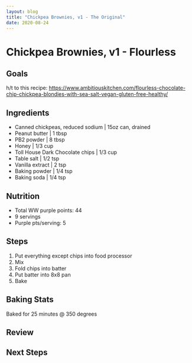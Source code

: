 ```yaml
---
layout: blog
title: "Chickpea Brownies, v1 - The Original"
date: 2020-08-24
---
```


# Chickpea Brownies, v1 - Flourless
## Goals
h/t to this recipe: https://www.ambitiouskitchen.com/flourless-chocolate-chip-chickpea-blondies-with-sea-salt-vegan-gluten-free-healthy/

## Ingredients
- Canned chickpeas, reduced sodium | 15oz can, drained
- Peanut butter | 1 tbsp
- PB2 powder | 8 tbsp
- Honey | 1/3 cup
- Toll House Dark Chocolate chips | 1/3 cup
- Table salt | 1/2 tsp
- Vanilla extract | 2 tsp
- Baking powder | 1/4 tsp
- Baking soda | 1/4 tsp

## Nutrition
- Total WW purple points: 44
- 9 servings
- Purple pts/serving: 5

## Steps
1. Put everything except chips into food processor
2. Mix
3. Fold chips into batter
4. Put batter into 8x8 pan
5. Bake

## Baking Stats
Baked for 25 minutes @ 350 degrees

## Review

## Next Steps
